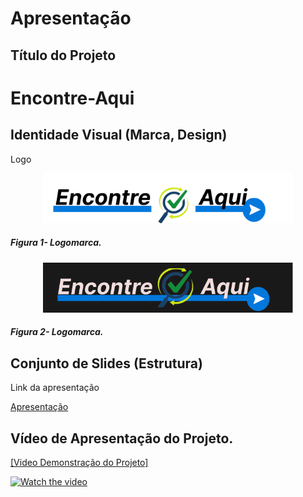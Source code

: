 # Apresentação

## Título do Projeto

# Encontre-Aqui

## Identidade Visual (Marca, Design)

<p>Logo</p>
<p align="center"> 
  <img src="../src/assets/images/logo-site/logo.png" width="400">
</p>

##### _Figura 1- Logomarca._

<p align="center"> 
  <img src="../src/assets/images/logo-site/logo2.png" width="400">
</p>

##### _Figura 2- Logomarca._

## Conjunto de Slides (Estrutura)

<p>Link da apresentação</p>

<a href="../presentation/Apresentação.pdf">Apresentação</a>

## Vídeo de Apresentação do Projeto.

<p align="center">

[[Video Demonstração do Projeto]](https://github.com/ICEI-PUC-Minas-PMV-ADS/pmv-ads-2022-2-e1-proj-web-t2-encontre-aqui/blob/4447f5a69dcafd1f03a815c6ab9d421c9c65ccc4/presentation/Sistema-Encontre.mp4)

</p>

[![Watch the video](https://i.imgur.com/vKb2F1B.png)](https://youtu.be/vt5fpE0bzSY)
